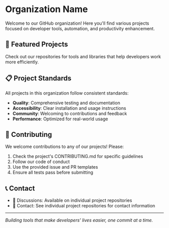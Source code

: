 # Organization Name

Welcome to our GitHub organization! Here you'll find various projects focused on developer tools, automation, and productivity enhancement.

## 🚀 Featured Projects

Check out our repositories for tools and libraries that help developers work more efficiently.

## 📋 Project Standards

All projects in this organization follow consistent standards:
- **Quality**: Comprehensive testing and documentation
- **Accessibility**: Clear installation and usage instructions
- **Community**: Welcoming to contributions and feedback
- **Performance**: Optimized for real-world usage

## 🤝 Contributing

We welcome contributions to any of our projects! Please:
1. Check the project's CONTRIBUTING.md for specific guidelines
2. Follow our code of conduct
3. Use the provided issue and PR templates
4. Ensure all tests pass before submitting

## 📞 Contact

- 💬 Discussions: Available on individual project repositories
- 📧 Contact: See individual project repositories for contact information

---

*Building tools that make developers' lives easier, one commit at a time.*